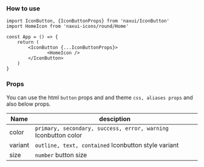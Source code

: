 ### How to use

```tsx
import IconButton, {IconButtonProps} from 'naxui/IconButton'
import HomeIcon from 'naxui-icons/round/Home'

const App = () => {
    return (
        <IconButton {...IconButtonProps}>
               <HomeIcon />
        </IconButton>
    )
}
```


### Props
You can use the html `button` props and and theme `css, aliases props` and also below props.

| Name    | desciption                                                     |
| ------- | -------------------------------------------------------------- |
| color   | `primary, secondary, success, error, warning` Iconbutton color |
| variant | `outline, text, contained` Iconbutton style variant            |
| size    | `number` button size                                           |
